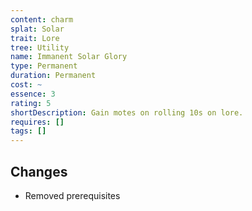 ```yaml
---
content: charm
splat: Solar
trait: Lore
tree: Utility
name: Immanent Solar Glory
type: Permanent
duration: Permanent
cost: ~
essence: 3
rating: 5
shortDescription: Gain motes on rolling 10s on lore.
requires: []
tags: []
---
```


## Changes

* Removed prerequisites
